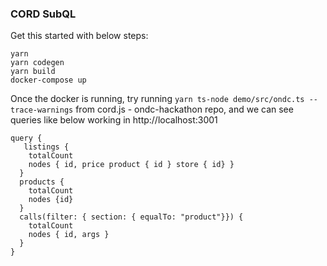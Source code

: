 ### CORD SubQL


Get this started with below steps:

```
yarn
yarn codegen
yarn build
docker-compose up

```


Once the docker is running, try running `yarn ts-node demo/src/ondc.ts --trace-warnings` from cord.js - ondc-hackathon repo, and we can see queries like below working in http://localhost:3001

```
query {
   listings { 
    totalCount
    nodes { id, price product { id } store { id} }
  }
  products {
    totalCount 
    nodes {id}
  }
  calls(filter: { section: { equalTo: "product"}}) {
    totalCount
    nodes { id, args }
  }
}
```
